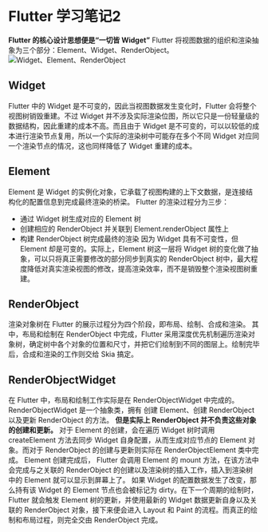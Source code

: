 # Flutter 学习笔记2
**Flutter 的核心设计思想便是“一切皆 Widget”**
Flutter 将视图数据的组织和渲染抽象为三个部分：Element、Widget、RenderObject。
![Widget、Element、RenderObject](https://static001.geekbang.org/resource/image/b4/c9/b4ae98fe5b4c9a7a784c916fd140bbc9.png)

## Widget
Flutter 中的 Widget 是不可变的，因此当视图数据发生变化时，Flutter 会将整个视图树销毁重建。不过 Widget 并不涉及实际渲染位图，所以它只是一份轻量级的数据结构，因此重建的成本不高。而且由于 Widget 是不可变的，可以以较低的成本进行渲染节点复用，所以一个实际的渲染树中可能存在多个不同 Widget 对应同一个渲染节点的情况，这也同样降低了 Widget 重建的成本。

## Element
Element 是 Widget 的实例化对象，它承载了视图构建的上下文数据，是连接结构化的配置信息到完成最终渲染的桥梁。
Flutter 的渲染过程分为三步：
* 通过 Widget 树生成对应的 Element 树
* 创建相应的 RenderObject 并关联到 Element.renderObject 属性上
* 构建 RenderObject 树完成最终的渲染
因为 Widget 具有不可变性，但 Element 却是可变的。实际上，Element 树这一层将 Widget 树的变化做了抽象，可以只将真正需要修改的部分同步到真实的 RenderObject 树中，最大程度降低对真实渲染视图的修改，提高渲染效率，而不是销毁整个渲染视图树重建。

## RenderObject
渲染对象树在 Flutter 的展示过程分为四个阶段，即布局、绘制、合成和渲染。 其中，布局和绘制在 RenderObject 中完成，Flutter 采用深度优先机制遍历渲染对象树，确定树中各个对象的位置和尺寸，并把它们绘制到不同的图层上。绘制完毕后，合成和渲染的工作则交给 Skia 搞定。

## RenderObjectWidget
在 Flutter 中，布局和绘制工作实际是在 RenderObjectWidget 中完成的。
RenderObjectWidget 是一个抽象类，拥有 创建 Element、创建 RenderObject 以及更新 RenderObject 的方法。
**但是实际上 RenderObject 并不负责这些对象的创建和更新。**
对于 Element 的创建，会在遍历 Widget 树时调用 createElement 方法去同步 Widget 自身配置，从而生成对应节点的 Element 对象。而对于 RenderObject 的创建与更新则实际在 RenderObjectElement 类中完成。
Element 创建完成后， Flutter 会调用 Element 的 mount 方法，在该方法中会完成与之关联的 RenderObject 的创建以及渲染树的插入工作，插入到渲染树中的 Element 就可以显示到屏幕上了。
如果 Widget 的配置数据发生了改变，那么持有该 Widget 的 Element 节点也会被标记为 dirty。在下一个周期的绘制时，Flutter 就会触发 Element 树的更新，并使用最新的 Widget 数据更新自身以及关联的 RenderObject 对象，接下来便会进入 Layout 和 Paint 的流程。而真正的绘制和布局过程，则完全交由 RenderObject 完成。

